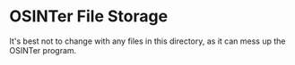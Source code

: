 # OSINTer File Storage

It's best not to change with any files in this directory, as it can mess up the OSINTer program.